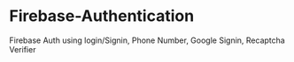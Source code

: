 # Firebase-Authentication
 Firebase Auth using login/Signin, Phone Number, Google Signin, Recaptcha Verifier
